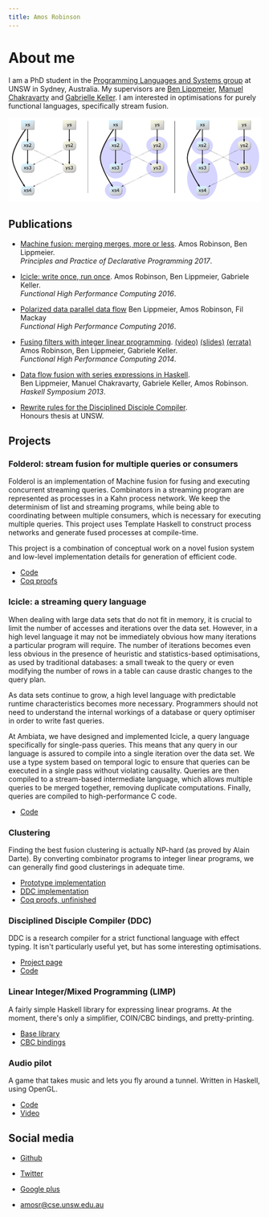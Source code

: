 ```yaml
---
title: Amos Robinson
---
```


About me
========

I am a PhD student in the [Programming Languages and Systems group](http://www.cse.unsw.edu.au/~pls/) at UNSW in Sydney, Australia.
My supervisors are [Ben Lippmeier](http://benl.ouroborus.net/), [Manuel Chakravarty](http://www.cse.unsw.edu.au/~chak/) and [Gabrielle Keller](http://www.cse.unsw.edu.au/~keller/).
I am interested in optimisations for purely functional languages, specifically stream fusion.

![Clusterings for fusing a dataflow graph. The square nodes represent input streams, while round nodes represent scan combinators. Dashed lines are fusion-preventing dependencies. (Middle) shows a greedy clustering with four loops; (Right) shows optimising for minimal loops with three loops.](images/greedyvert.png)

Publications
------------

* [Machine fusion: merging merges, more or less](papers/robinson2017merges.pdf).
    Amos Robinson, Ben Lippmeier.  
    *Principles and Practice of Declarative Programming 2017*.

* [Icicle: write once, run once](papers/robinson2016icicle.pdf).
    Amos Robinson, Ben Lippmeier, Gabriele Keller.  
    *Functional High Performance Computing 2016*.

* [Polarized data parallel data flow](papers/lippmeier2016polarized.pdf)
    Ben Lippmeier, Amos Robinson, Fil Mackay  
    *Functional High Performance Computing 2016*.

* [Fusing filters with integer linear programming](papers/robinson2014fusingfilters.pdf).
    [(video)](https://www.youtube.com/watch?v=kBeJec5whQo) [(slides)](papers/robinson2014fusingfilters-slides.pdf) [(errata)](blog/2014-10-12-errata.html)  
    Amos Robinson, Ben Lippmeier, Gabriele Keller.  
    *Functional High Performance Computing 2014*.

* [Data flow fusion with series expressions in Haskell](papers/lippmeier2013flowfusion.pdf).  
    Ben Lippmeier, Manuel Chakravarty, Gabriele Keller, Amos Robinson.  
    *Haskell Symposium 2013*.

* [Rewrite rules for the Disciplined Disciple Compiler](http://code.ouroborus.net/ddc/doc/theses/2012-AmosRobinson-RewriteRules.pdf).  
    Honours thesis at UNSW.


Projects
--------

### Folderol: stream fusion for multiple queries or consumers
Folderol is an implementation of Machine fusion for fusing and executing concurrent streaming queries. Combinators in a streaming program are represented as processes in a Kahn process network. We keep the determinism of list and streaming programs, while being able to coordinating between multiple consumers, which is necessary for executing multiple queries. This project uses Template Haskell to construct process networks and generate fused processes at compile-time.

This project is a combination of conceptual work on a novel fusion system and low-level implementation details for generation of efficient code.

* [Code](https://github.com/amosr/folderol)
* [Coq proofs](https://github.com/amosr/papers/tree/master/2017mergingmerges/proof)

### Icicle: a streaming query language
When dealing with large data sets that do not fit in memory, it is crucial to limit the number of accesses and iterations over the data set. However, in a high level language it may not be immediately obvious how many iterations a particular program will require. The number of iterations becomes even less obvious in the presence of heuristic and statistics-based optimisations, as used by traditional databases: a small tweak to the query or even modifying the number of rows in a table can cause drastic changes to the query plan.

As data sets continue to grow, a high level language with predictable runtime characteristics becomes more necessary. Programmers should not need to understand the internal workings of a database or query optimiser in order to write fast queries.

At Ambiata, we have designed and implemented Icicle, a query language specifically for single-pass queries. This means that any query in our language is assured to compile into a single iteration over the data set. We use a type system based on temporal logic to ensure that queries can be executed in a single pass without violating causality. Queries are then compiled to a stream-based intermediate language, which allows multiple queries to be merged together, removing duplicate computations. Finally, queries are compiled to high-performance C code.

* [Code](https://github.com/amosr/icicle)

### Clustering
Finding the best fusion clustering is actually NP-hard (as proved by Alain Darte).
By converting combinator programs to integer linear programs, we can generally find good clusterings in adequate time.

* [Prototype implementation](https://github.com/amosr/clustering)
* [DDC implementation](https://github.com/DDCSF/ddc/blob/master/packages/ddc-core-flow/DDC/Core/Flow/Transform/Rates/Clusters/Linear.hs)
* [Coq proofs, unfinished](https://github.com/amosr/clustering-proof)

### Disciplined Disciple Compiler (DDC)
DDC is a research compiler for a strict functional language with effect typing.
It isn't particularly useful yet, but has some interesting optimisations.

* [Project page](http://disciple.ouroborus.net/)
* [Code](https://github.com/DDCSF/ddc)

### Linear Integer/Mixed Programming (LIMP)
A fairly simple Haskell library for expressing linear programs.
At the moment, there's only a simplifier, COIN/CBC bindings, and pretty-printing.

* [Base library](https://github.com/amosr/limp)
* [CBC bindings](https://github.com/amosr/limp-cbc)

### Audio pilot
A game that takes music and lets you fly around a tunnel. Written in Haskell, using OpenGL.

* [Code](https://github.com/amosr/game-pilot)
* [Video](https://www.youtube.com/watch?v=zDImm36ousc)


Social media
------------

* [Github](https://github.com/amosr/)

* [Twitter](https://twitter.com/MosRobinson)

* [Google plus](https://plus.google.com/115705715965008185675)

* <amosr@cse.unsw.edu.au>


